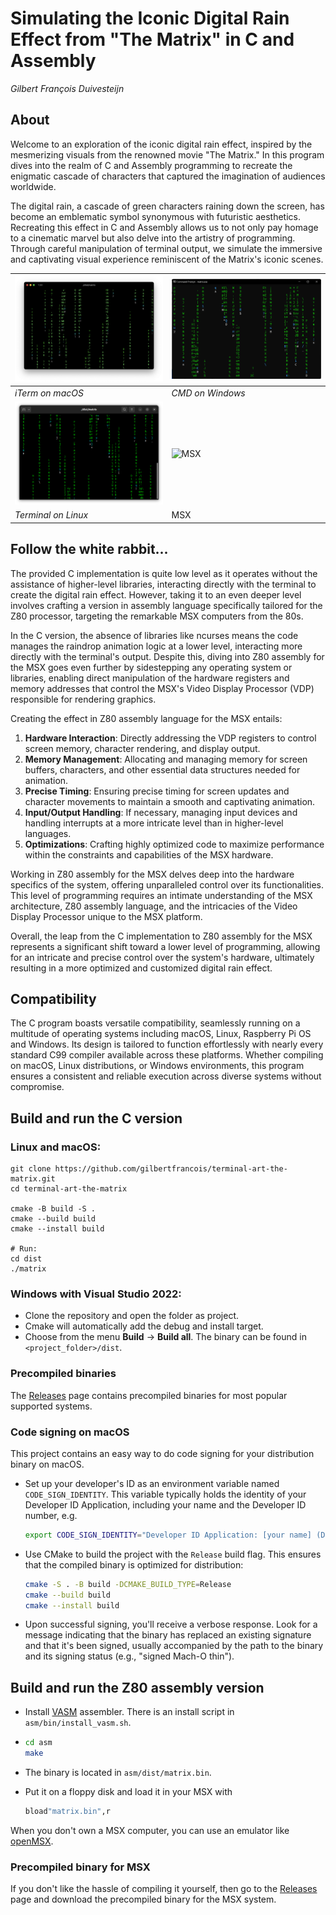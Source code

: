# Simulating the Iconic Digital Rain Effect from "The Matrix" in C and Assembly

_Gilbert François Duivesteijn_



## About

Welcome to an exploration of the iconic digital rain effect, inspired by the mesmerizing visuals from the renowned movie "The Matrix." In this program dives into the realm of C and Assembly programming to recreate the enigmatic cascade of characters that captured the imagination of audiences worldwide.

The digital rain, a cascade of green characters raining down the screen, has become an emblematic symbol synonymous with futuristic aesthetics. Recreating this effect in C and Assembly allows us to not only pay homage to a cinematic marvel but also delve into the artistry of programming. Through careful manipulation of terminal output, we simulate the immersive and captivating visual experience reminiscent of the Matrix's iconic scenes.

| ![macOS](_assets/screenshots/macos.png)   | ![Windows](_assets/screenshots/windows.png)                  |
| ----------------------------------------- | ------------------------------------------------------------ |
| *iTerm on macOS*                          | *CMD on Windows*                                             |
| ![Linux](_assets/screenshots/linux2x.png) | ![MSX](/Users/gilbert/Development/git/terminal-art-the-matrix/_assets/screenshots/msx.png) |
| *Terminal on Linux*                       | MSX                                                          |



## Follow the white rabbit...

The provided C implementation is quite low level as it operates without the assistance of higher-level libraries, interacting directly with the terminal to create the digital rain effect. However, taking it to an even deeper level involves crafting a version in assembly language specifically tailored for the Z80 processor, targeting the remarkable MSX computers from the 80s.

In the C version, the absence of libraries like ncurses means the code manages the raindrop animation logic at a lower level, interacting more directly with the terminal's output. Despite this, diving into Z80 assembly for the MSX goes even further by sidestepping any operating system or libraries, enabling direct manipulation of the hardware registers and memory addresses that control the MSX's Video Display Processor (VDP) responsible for rendering graphics.

Creating the effect in Z80 assembly language for the MSX entails:

1. **Hardware Interaction**: Directly addressing the VDP registers to control screen memory, character rendering, and display output.
2. **Memory Management**: Allocating and managing memory for screen buffers, characters, and other essential data structures needed for animation.
3. **Precise Timing**: Ensuring precise timing for screen updates and character movements to maintain a smooth and captivating animation.
4. **Input/Output Handling**: If necessary, managing input devices and handling interrupts at a more intricate level than in higher-level languages.
5. **Optimizations**: Crafting highly optimized code to maximize performance within the constraints and capabilities of the MSX hardware.

Working in Z80 assembly for the MSX delves deep into the hardware specifics of the system, offering unparalleled control over its functionalities. This level of programming requires an intimate understanding of the MSX architecture, Z80 assembly language, and the intricacies of the Video Display Processor unique to the MSX platform.

Overall, the leap from the C implementation to Z80 assembly for the MSX represents a significant shift toward a lower level of programming, allowing for an intricate and precise control over the system's hardware, ultimately resulting in a more optimized and customized digital rain effect.



## Compatibility

The C program boasts versatile compatibility, seamlessly running on a multitude of operating systems including macOS, Linux, Raspberry Pi OS and Windows. Its design is tailored to function effortlessly with nearly every standard C99 compiler available across these platforms. Whether compiling on macOS, Linux distributions, or Windows environments, this program ensures a consistent and reliable execution across diverse systems without compromise.



## Build and run the C version

### Linux and macOS:

```
git clone https://github.com/gilbertfrancois/terminal-art-the-matrix.git
cd terminal-art-the-matrix

cmake -B build -S .
cmake --build build
cmake --install build

# Run:
cd dist
./matrix
```



### Windows with Visual Studio 2022:

- Clone the repository and open the folder as project.
- Cmake will automatically add the debug and install target.
- Choose from the menu **Build** -> **Build all**. The binary can be found in `<project_folder>/dist`.



### Precompiled binaries

The [Releases](https://github.com/gilbertfrancois/terminal-art-the-matrix/releases) page contains precompiled binaries for most popular supported systems.



### Code signing on macOS

This project contains an easy way to do code signing for your distribution binary on macOS. 

- Set up your developer's ID as an environment variable named `CODE_SIGN_IDENTITY`. This variable typically holds the identity of your Developer ID Application, including your name and the Developer ID number, e.g.

  ```sh
  export CODE_SIGN_IDENTITY="Developer ID Application: [your name] (DEV_ID_NUMBER)"
  ```

- Use CMake to build the project with the `Release` build flag. This ensures that the compiled binary is optimized for distribution:

  ```sh
  cmake -S . -B build -DCMAKE_BUILD_TYPE=Release
  cmake --build build
  cmake --install build
  ```

- Upon successful signing, you'll receive a verbose response. Look for a message indicating that the binary has replaced an existing signature and that it's been signed, usually accompanied by the path to the binary and its signing status (e.g., "signed Mach-O thin").



## Build and run the Z80 assembly version

- Install [VASM](http://www.compilers.de/vasm.html) assembler. There is an install script in `asm/bin/install_vasm.sh`.

- ```sh
  cd asm
  make
  ```

- The binary is located in `asm/dist/matrix.bin`.

- Put it on a floppy disk and load it in your MSX with

  ```sh
  bload"matrix.bin",r
  ```

When you don't own a MSX computer, you can use an emulator like [openMSX](https://openmsx.org/).



### Precompiled binary for MSX

If you don't like the hassle of compiling it yourself, then go to the [Releases](https://github.com/gilbertfrancois/terminal-art-the-matrix/releases) page and download the precompiled binary for the MSX system.

